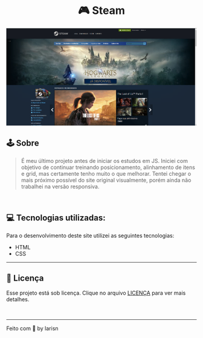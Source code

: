 <h1 align="center">
  <br> 🎮 Steam
</h1>

![Preview](https://github.com/larisn/Steam/blob/main/assets/imagens/Screenshot_1.png)

## 🕹 Sobre

> É meu último projeto antes de iniciar os estudos em JS. 
Iniciei com objetivo de continuar treinando posicionamento, alinhamento de itens e grid, mas certamente tenho muito o que melhorar. Tentei chegar o mais próximo possível do site original visualmente, porém ainda não trabalhei na versão responsiva.
<br>


## 💻 Tecnologias utilizadas:

Para o desenvolvimento deste site utilizei as seguintes tecnologias:

* HTML
* CSS

---

## 🎐 Licença
Esse projeto está sob licença. Clique no arquivo [LICENÇA](https://github.com/larisn/larisn/blob/main/LICENSE2.md) para ver mais detalhes.

<br>

---

Feito com 💙 by larisn
